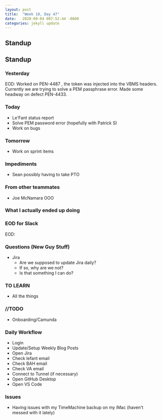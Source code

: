 ```yaml
---
layout: post
title:  "Week 10, Day 47"
date:   2020-09-04 007:52:44 -0600
categories: jekyll update
---
```

## Standup

## Standup

### Yesterday
EOD: Worked on PEN-4487 , the token was injected into the VBMS headers. Currently we are trying to solve a PEM passphrase error. Made some headway on defect PEN-4433.

### Today
* Le'Fant status report
* Solve PEM password error (hopefully with Patrick S)
* Work on bugs

### Tomorrow
* Work on sprint items

### Impediments
* Sean possibly having to take PTO

### From other teammates
* Joe McNamara OOO

### What I actually ended up doing


### EOD for Slack
EOD: 

### Questions (New Guy Stuff)
* Jira
  * Are we supposed to update Jira daily?
  * If so, why are we not?
  * Is that something I can do?

### TO LEARN
* All the things
  
### //TODO
* Onboarding/Camunda

### Daily Workflow
* Login
* Update/Setup Weekly Blog Posts
* Open Jira
* Check lefant email
* Check BAH email
* Check VA email
* Connect to Tunnel (if necessary)
* Open GitHub Desktop
* Open VS Code
  
### Issues
* Having issues with my TimeMachine backup on my iMac (haven't messed with it lately)
